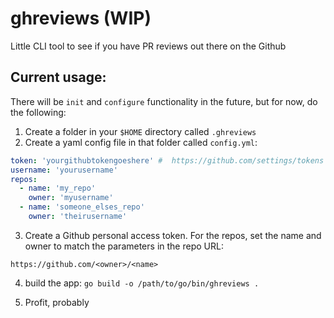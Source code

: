 # ghreviews (WIP)

Little CLI tool to see if you have PR reviews out there on the Github

## Current usage:

There will be `init` and `configure` functionality in the future, but for now, do the following:

1. Create a folder in your `$HOME` directory called `.ghreviews`
2. Create a yaml config file in that folder called `config.yml`:

```yaml
token: 'yourgithubtokengoeshere' #  https://github.com/settings/tokens
username: 'yourusername'
repos:
  - name: 'my_repo'
    owner: 'myusername'
  - name: 'someone_elses_repo'
    owner: 'theirusername'

```

3. Create a Github personal access token.  For the repos, set the name and owner to match the parameters in the repo URL:

`https://github.com/<owner>/<name>`

4. build the app: `go build -o /path/to/go/bin/ghreviews .`

5. Profit, probably

